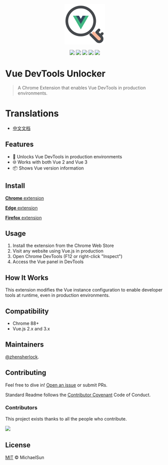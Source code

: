 <p align="center">
  <img src="public/icons/icon_128.png" width="128">
</p>

<div align="center">

[![][chrome-web-store-version]][chrome-web-store-link]
[![][chrome-web-store-size]][chrome-web-store-link]
[![][chrome-web-store-last-updated]][chrome-web-store-link]
[![][github-action-build-shield]][github-action-build-link]
[![][github-license-shield]][github-license-link]

</div>

# Vue DevTools Unlocker
> A Chrome Extension that enables Vue DevTools in production environments.

# Translations

* [中文文档](README_zh.md)

## Features

- 🔑 Unlocks Vue DevTools in production environments
- 🌐 Works with both Vue 2 and Vue 3
- 📦 Shows Vue version information

## Install

[**Chrome** extension](https://chromewebstore.google.com/detail/vue-devtools-unlocker/fbihgkimpchlnlcnbffhbpcghafemopa)

[**Edge** extension](https://microsoftedge.microsoft.com/addons/detail/vue-devtools-unlocker/lehadmjlbmlapdkapjoapbhhbcpcoepd)

[**Firefox** extension](https://addons.mozilla.org/zh-CN/firefox/addon/vue-devtools-unlocker/)

## Usage

1. Install the extension from the Chrome Web Store
2. Visit any website using Vue.js in production
3. Open Chrome DevTools (F12 or right-click "Inspect")
4. Access the Vue panel in DevTools

## How It Works

This extension modifies the Vue instance configuration to enable developer tools at runtime, even in production environments.

## Compatibility

- Chrome 88+
- Vue.js 2.x and 3.x

## Maintainers

[@zhensherlock](https://github.com/zhensherlock).

## Contributing

Feel free to dive in! [Open an issue](https://github.com/zhensherlock/vue-devtools-unlocker/issues/new/choose) or submit PRs.

Standard Readme follows the [Contributor Covenant](http://contributor-covenant.org/version/1/3/0/) Code of Conduct.

### Contributors

This project exists thanks to all the people who contribute.

<a href="https://github.com/zhensherlock/vue-devtools-unlocker/graphs/contributors">
  <img src="https://contrib.rocks/image?repo=zhensherlock/vue-devtools-unlocker" />
</a>

## License

[MIT](LICENSE) © MichaelSun

[chrome-web-store-link]: https://chromewebstore.google.com/detail/vue-devtools-unlocker/fbihgkimpchlnlcnbffhbpcghafemopa
[chrome-web-store-version]: https://img.shields.io/chrome-web-store/v/fbihgkimpchlnlcnbffhbpcghafemopa?color=1677FF&labelColor=black&logo=chromewebstore&logoColor=white&style=flat-square
[chrome-web-store-size]: https://img.shields.io/chrome-web-store/size/fbihgkimpchlnlcnbffhbpcghafemopa?color=1677FF&labelColor=black&logo=chromewebstore&logoColor=white&style=flat-square
[chrome-web-store-last-updated]: https://img.shields.io/chrome-web-store/last-updated/fbihgkimpchlnlcnbffhbpcghafemopa?color=1677FF&labelColor=black&logo=chromewebstore&logoColor=white&style=flat-square
[github-action-build-link]: https://github.com/zhensherlock/vue-devtools-unlocker/actions/workflows/build.yml
[github-action-build-shield]: https://img.shields.io/github/actions/workflow/status/zhensherlock/vue-devtools-unlocker/build.yml?branch=main&color=1677FF&label=build&labelColor=black&logo=githubactions&logoColor=white&style=flat-square
[github-license-link]: https://github.com/zhensherlock/vue-devtools-unlocker/blob/main/LICENSE
[github-license-shield]: https://img.shields.io/github/license/zhensherlock/vue-devtools-unlocker?color=1677FF&labelColor=black&style=flat-square
